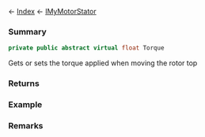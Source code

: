 ← [Index](Api-Index) ← [IMyMotorStator](Sandbox.ModAPI.Ingame.IMyMotorStator)

### Summary

```csharp
private public abstract virtual float Torque
```

Gets or sets the torque applied when moving the rotor top

### Returns

### Example

### Remarks


